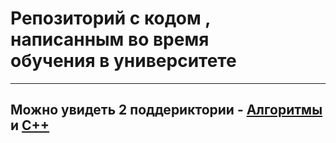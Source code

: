# Репозиторий с кодом , написанным во время <br> обучения в университете

---

## Можно увидеть 2 поддериктории - [Алгоритмы](https://github.com/stas1404/MyUniversityPage/tree/master/alGorithMs) и [C++](https://github.com/stas1404/MyUniversityPage/tree/master/C%2B%2B/String)
